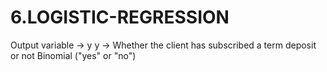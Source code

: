 # 6.LOGISTIC-REGRESSION


Output variable -> y
y -> Whether the client has subscribed a term deposit or not 
Binomial ("yes" or "no")
